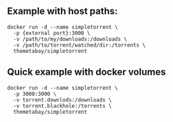 ## Example with host paths:

```
docker run -d --name simpletorrent \
  -p {external port}:3000 \
  -v /path/to/my/downloads:/downloads \
  -v /path/to/torrent/watched/dir:/torrents \
  themetabay/simpletorrent
 ```

## Quick example with docker volumes

```
docker run -d --name simpletorrent \
  -p 3000:3000 \
  -v torrent.downlods:/downloads \
  -v torrent.blackhole:/torrents \
  themetabay/simpletorrent
```
